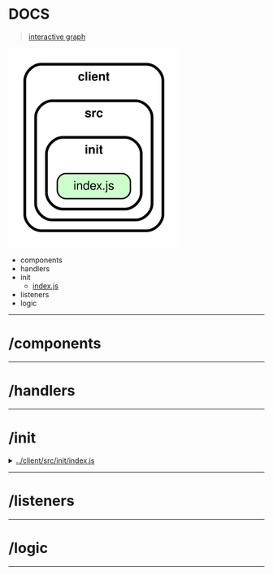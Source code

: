 <!-- BEGIN TITLE -->

# DOCS

<!-- END TITLE -->

<!-- BEGIN TREE -->

> [interactive graph](./dependency-graph.html)

![dependency graph](./dependency-graph.svg)

<!-- END TREE -->

<!-- BEGIN TOC -->

- components
- handlers
- init
  - [index.js](#clientsrcinitindexjs)
- listeners
- logic

---

<!-- END TOC -->

<!-- BEGIN DOCS -->

# /components

---

# /handlers

---

# /init

<details><summary><a href="../../client/src/init/index.js" id="clientsrcinitindexjs">../client/src/init/index.js</a></summary>

</details>

---

# /listeners

---

# /logic

---

<!-- END DOCS -->

